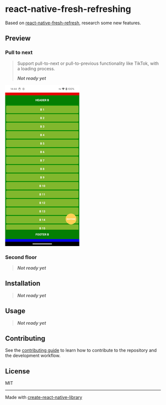 # react-native-fresh-refreshing

Based on [react-native-fresh-refresh](https://github.com/4TWIGGERS/), research some new features.

## Preview

### Pull to next

> Support pull-to-next or pull-to-previous functionality like TikTok, with a loading process.<br />
>
> ***Not ready yet***

<img alt='PullToNext' src="./preview/PullToNext_W_240_FPS_48.gif" width='240'>

### Second floor

> ***Not ready yet***

## Installation

> ***Not ready yet***

## Usage

> ***Not ready yet***

## Contributing

See the [contributing guide](CONTRIBUTING.md) to learn how to contribute to the repository and the development workflow.

## License

MIT

---

Made with [create-react-native-library](https://github.com/callstack/react-native-builder-bob)
